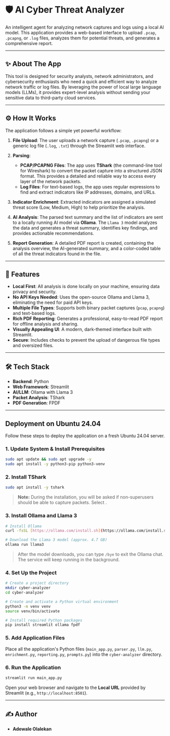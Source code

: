 # 🛡️ AI Cyber Threat Analyzer

An intelligent agent for analyzing network captures and logs using a local AI model. This application provides a web-based interface to upload `.pcap`, `.pcapng`, or `.log` files, analyzes them for potential threats, and generates a comprehensive report.

---

## ✨ About The App

This tool is designed for security analysts, network administrators, and cybersecurity enthusiasts who need a quick and efficient way to analyze network traffic or log files. By leveraging the power of local large language models (LLMs), it provides expert-level analysis without sending your sensitive data to third-party cloud services.

---

## ⚙️ How It Works

The application follows a simple yet powerful workflow:

1.  **File Upload**: The user uploads a network capture (`.pcap`, `.pcapng`) or a generic log file (`.log`, `.txt`) through the Streamlit web interface.

2.  **Parsing**:
    * **PCAP/PCAPNG Files**: The app uses **TShark** (the command-line tool for Wireshark) to convert the packet capture into a structured JSON format. This provides a detailed and reliable way to access every layer of the network packets.
    * **Log Files**: For text-based logs, the app uses regular expressions to find and extract indicators like IP addresses, domains, and URLs.

3.  **Indicator Enrichment**: Extracted indicators are assigned a simulated threat score (Low, Medium, High) to help prioritize the analysis.

4.  **AI Analysis**: The parsed text summary and the list of indicators are sent to a locally running AI model via **Ollama**. The `Llama 3` model analyzes the data and generates a threat summary, identifies key findings, and provides actionable recommendations.

5.  **Report Generation**: A detailed PDF report is created, containing the analysis overview, the AI-generated summary, and a color-coded table of all the threat indicators found in the file.

---

## 🚀 Features

* **Local First**: All analysis is done locally on your machine, ensuring data privacy and security.
* **No API Keys Needed**: Uses the open-source Ollama and Llama 3, eliminating the need for paid API keys.
* **Multiple File Types**: Supports both binary packet captures (`pcap`, `pcapng`) and text-based logs.
* **Rich PDF Reporting**: Generates a professional, easy-to-read PDF report for offline analysis and sharing.
* **Visually Appealing UI**: A modern, dark-themed interface built with Streamlit.
* **Secure**: Includes checks to prevent the upload of dangerous file types and oversized files.

---

## 🛠️ Tech Stack

* **Backend**: Python
* **Web Framework**: Streamlit
* **AI/LLM**: Ollama with Llama 3
* **Packet Analysis**: TShark
* **PDF Generation**: FPDF

---

## <caption>Deployment on Ubuntu 24.04</caption>

Follow these steps to deploy the application on a fresh Ubuntu 24.04 server.

### 1. Update System & Install Prerequisites

```bash
sudo apt update && sudo apt upgrade -y
sudo apt install -y python3-pip python3-venv
```

### 2. Install TShark

```bash
sudo apt install -y tshark
```
> **Note:** During the installation, you will be asked if non-superusers should be able to capture packets. Select **<Yes>**.

### 3. Install Ollama and Llama 3

```bash
# Install Ollama
curl -fsSL [https://ollama.com/install.sh](https://ollama.com/install.sh) | sh

# Download the Llama 3 model (approx. 4.7 GB)
ollama run llama3
```
> After the model downloads, you can type `/bye` to exit the Ollama chat. The service will keep running in the background.

### 4. Set Up the Project

```bash
# Create a project directory
mkdir cyber-analyzer
cd cyber-analyzer

# Create and activate a Python virtual environment
python3 -m venv venv
source venv/bin/activate

# Install required Python packages
pip install streamlit ollama fpdf
```

### 5. Add Application Files

Place all the application's Python files (`main_app.py`, `parser.py`, `llm.py`, `enrichment.py`, `reporting.py`, `prompts.py`) into the `cyber-analyzer` directory.

### 6. Run the Application

```bash
streamlit run main_app.py
```
Open your web browser and navigate to the **Local URL** provided by Streamlit (e.g., `http://localhost:8501`).

---

## ✍️ Author

* **Adewale Olalekan**
